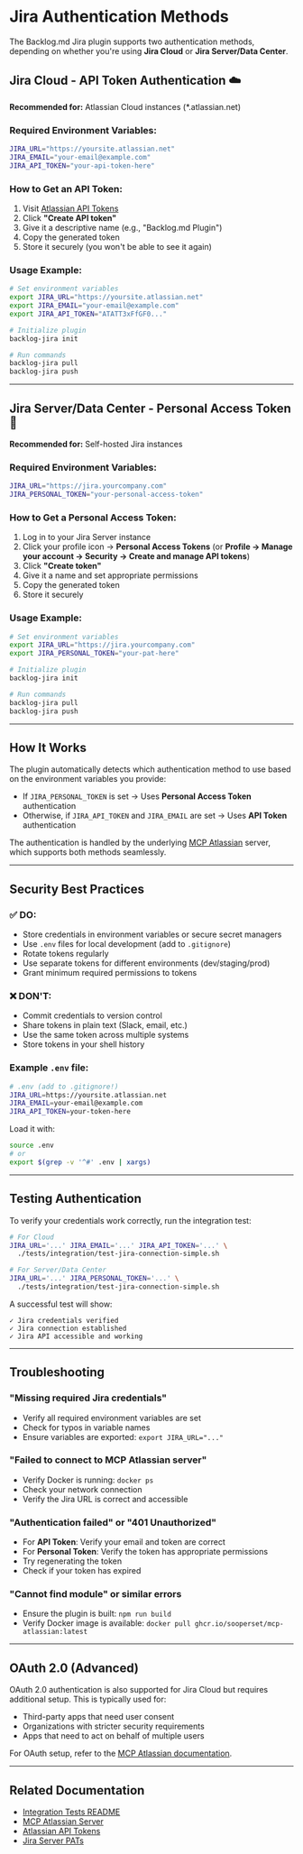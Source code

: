 # Jira Authentication Methods

The Backlog.md Jira plugin supports two authentication methods, depending on whether you're using **Jira Cloud** or **Jira Server/Data Center**.

## Jira Cloud - API Token Authentication ☁️

**Recommended for:** Atlassian Cloud instances (*.atlassian.net)

### Required Environment Variables:
```bash
JIRA_URL="https://yoursite.atlassian.net"
JIRA_EMAIL="your-email@example.com"
JIRA_API_TOKEN="your-api-token-here"
```

### How to Get an API Token:

1. Visit [Atlassian API Tokens](https://id.atlassian.com/manage-profile/security/api-tokens)
2. Click **"Create API token"**
3. Give it a descriptive name (e.g., "Backlog.md Plugin")
4. Copy the generated token
5. Store it securely (you won't be able to see it again)

### Usage Example:
```bash
# Set environment variables
export JIRA_URL="https://yoursite.atlassian.net"
export JIRA_EMAIL="your-email@example.com"
export JIRA_API_TOKEN="ATATT3xFfGF0..."

# Initialize plugin
backlog-jira init

# Run commands
backlog-jira pull
backlog-jira push
```

---

## Jira Server/Data Center - Personal Access Token 🏢

**Recommended for:** Self-hosted Jira instances

### Required Environment Variables:
```bash
JIRA_URL="https://jira.yourcompany.com"
JIRA_PERSONAL_TOKEN="your-personal-access-token"
```

### How to Get a Personal Access Token:

1. Log in to your Jira Server instance
2. Click your profile icon → **Personal Access Tokens** (or **Profile → Manage your account → Security → Create and manage API tokens**)
3. Click **"Create token"**
4. Give it a name and set appropriate permissions
5. Copy the generated token
6. Store it securely

### Usage Example:
```bash
# Set environment variables
export JIRA_URL="https://jira.yourcompany.com"
export JIRA_PERSONAL_TOKEN="your-pat-here"

# Initialize plugin
backlog-jira init

# Run commands
backlog-jira pull
backlog-jira push
```

---

## How It Works

The plugin automatically detects which authentication method to use based on the environment variables you provide:

- If `JIRA_PERSONAL_TOKEN` is set → Uses **Personal Access Token** authentication
- Otherwise, if `JIRA_API_TOKEN` and `JIRA_EMAIL` are set → Uses **API Token** authentication

The authentication is handled by the underlying [MCP Atlassian](https://github.com/sooperset/mcp-atlassian) server, which supports both methods seamlessly.

---

## Security Best Practices

### ✅ DO:
- Store credentials in environment variables or secure secret managers
- Use `.env` files for local development (add to `.gitignore`)
- Rotate tokens regularly
- Use separate tokens for different environments (dev/staging/prod)
- Grant minimum required permissions to tokens

### ❌ DON'T:
- Commit credentials to version control
- Share tokens in plain text (Slack, email, etc.)
- Use the same token across multiple systems
- Store tokens in your shell history

### Example `.env` file:
```bash
# .env (add to .gitignore!)
JIRA_URL=https://yoursite.atlassian.net
JIRA_EMAIL=your-email@example.com
JIRA_API_TOKEN=your-token-here
```

Load it with:
```bash
source .env
# or
export $(grep -v '^#' .env | xargs)
```

---

## Testing Authentication

To verify your credentials work correctly, run the integration test:

```bash
# For Cloud
JIRA_URL='...' JIRA_EMAIL='...' JIRA_API_TOKEN='...' \
  ./tests/integration/test-jira-connection-simple.sh

# For Server/Data Center
JIRA_URL='...' JIRA_PERSONAL_TOKEN='...' \
  ./tests/integration/test-jira-connection-simple.sh
```

A successful test will show:
```
✓ Jira credentials verified
✓ Jira connection established
✓ Jira API accessible and working
```

---

## Troubleshooting

### "Missing required Jira credentials"
- Verify all required environment variables are set
- Check for typos in variable names
- Ensure variables are exported: `export JIRA_URL="..."`

### "Failed to connect to MCP Atlassian server"
- Verify Docker is running: `docker ps`
- Check your network connection
- Verify the Jira URL is correct and accessible

### "Authentication failed" or "401 Unauthorized"
- For **API Token**: Verify your email and token are correct
- For **Personal Token**: Verify the token has appropriate permissions
- Try regenerating the token
- Check if your token has expired

### "Cannot find module" or similar errors
- Ensure the plugin is built: `npm run build`
- Verify Docker image is available: `docker pull ghcr.io/sooperset/mcp-atlassian:latest`

---

## OAuth 2.0 (Advanced)

OAuth 2.0 authentication is also supported for Jira Cloud but requires additional setup. This is typically used for:
- Third-party apps that need user consent
- Organizations with stricter security requirements
- Apps that need to act on behalf of multiple users

For OAuth setup, refer to the [MCP Atlassian documentation](https://github.com/sooperset/mcp-atlassian#oauth-20-setup).

---

## Related Documentation

- [Integration Tests README](../tests/integration/README.md)
- [MCP Atlassian Server](https://github.com/sooperset/mcp-atlassian)
- [Atlassian API Tokens](https://support.atlassian.com/atlassian-account/docs/manage-api-tokens-for-your-atlassian-account/)
- [Jira Server PATs](https://confluence.atlassian.com/enterprise/using-personal-access-tokens-1026032365.html)
